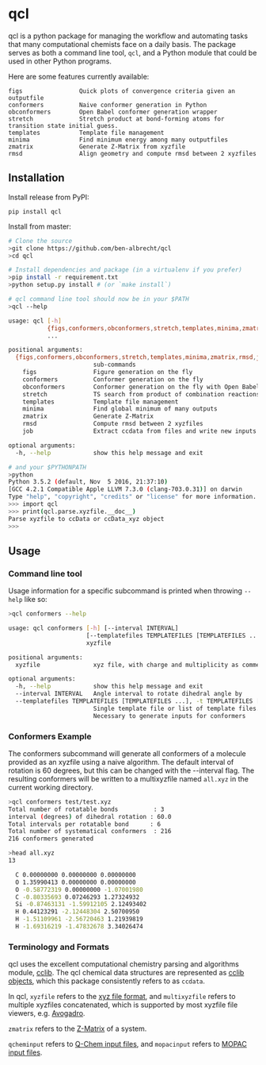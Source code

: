# qcl

qcl is a python package for managing the workflow and automating tasks that
many computational chemists face on a daily basis. The package serves as both a
command line tool, `qcl`, and a Python module that could be used in other Python
programs.

Here are some features currently available:

    figs                Quick plots of convergence criteria given an outputfile
    conformers          Naive conformer generation in Python
    obconformers        Open Babel conformer generation wrapper
    stretch             Stretch product at bond-forming atoms for transition state initial guess.
    templates           Template file management
    minima              Find minimum energy among many outputfiles
    zmatrix             Generate Z-Matrix from xyzfile
    rmsd                Align geometry and compute rmsd between 2 xyzfiles


## Installation

Install release from PyPI:

`pip install qcl`

Install from master:

```bash
# Clone the source
>git clone https://github.com/ben-albrecht/qcl
>cd qcl

# Install dependencies and package (in a virtualenv if you prefer)
>pip install -r requirement.txt
>python setup.py install # (or `make install`)

# qcl command line tool should now be in your $PATH
>qcl --help

usage: qcl [-h]
           {figs,conformers,obconformers,stretch,templates,minima,zmatrix,rmsd,job}
           ...

positional arguments:
  {figs,conformers,obconformers,stretch,templates,minima,zmatrix,rmsd,job}
                        sub-commands
    figs                Figure generation on the fly
    conformers          Conformer generation on the fly
    obconformers        Conformer generation on the fly with Open Babel
    stretch             TS search from product of combination reactions.
    templates           Template file management
    minima              Find global minimum of many outputs
    zmatrix             Generate Z-Matrix
    rmsd                Compute rmsd between 2 xyzfiles
    job                 Extract ccdata from files and write new inputs

optional arguments:
  -h, --help            show this help message and exit

# and your $PYTHONPATH
>python
Python 3.5.2 (default, Nov  5 2016, 21:37:10)
[GCC 4.2.1 Compatible Apple LLVM 7.3.0 (clang-703.0.31)] on darwin
Type "help", "copyright", "credits" or "license" for more information.
>>> import qcl
>>> print(qcl.parse.xyzfile.__doc__)
Parse xyzfile to ccData or ccData_xyz object
>>>

```

## Usage

### Command line tool

Usage information for a specific subcommand is printed when throwing `--help`
like so:

```bash
>qcl conformers --help

usage: qcl conformers [-h] [--interval INTERVAL]
                      [--templatefiles TEMPLATEFILES [TEMPLATEFILES ...]]
                      xyzfile

positional arguments:
  xyzfile               xyz file, with charge and multiplicity as comments

optional arguments:
  -h, --help            show this help message and exit
  --interval INTERVAL   Angle interval to rotate dihedral angle by
  --templatefiles TEMPLATEFILES [TEMPLATEFILES ...], -t TEMPLATEFILES [TEMPLATEFILES ...]
                        Single template file or list of template files.
                        Necessary to generate inputs for conformers
```

### Conformers Example

The conformers subcommand will generate all conformers of a molecule provided
as an xyzfile using a naive algorithm. The default interval of rotation is 60
degrees, but this can be changed with the --interval flag. The resulting
conformers will be written to a multixyzfile named `all.xyz` in the current
working directory.

```bash
>qcl conformers test/test.xyz
Total number of rotatable bonds          : 3
interval (degrees) of dihedral rotation : 60.0
Total intervals per rotatable bond      : 6
Total number of systematical conformers  : 216
216 conformers generated

>head all.xyz
13

  C 0.00000000 0.00000000 0.00000000
  O 1.35990413 0.00000000 0.00000000
  O -0.58772319 0.00000000 -1.07001980
  C -0.80335693 0.07246293 1.27324932
  Si -0.87463131 -1.59912105 2.12493402
  H 0.44123291 -2.12448304 2.50700950
  H -1.51109961 -2.56720463 1.21939819
  H -1.69316219 -1.47832678 3.34026474
```
### Terminology and Formats

qcl uses the excellent computational chemistry parsing and algorithms module,
[cclib](https://github.com/cclib/cclib).
The qcl chemical data structures are represented as [cclib
objects](http://cclib.github.io/data.html), which this package consistently
refers to as `ccdata`.

In qcl, `xyzfile` refers to the
[xyz file format](https://en.wikipedia.org/wiki/XYZ_file_format), and
`multixyzfile` refers to multiple xyzfiles concatenated, which is supported by
most xyzfile file viewers, e.g. [Avogadro](https://avogadro.cc/).

`zmatrix` refers to the
[Z-Matrix](https://en.wikipedia.org/wiki/Z-matrix_(chemistry)) of a system.

`qcheminput` refers to [Q-Chem input files](http://www.q-chem.com/), and
`mopacinput` refers to [MOPAC input files](http://openmopac.net/).
